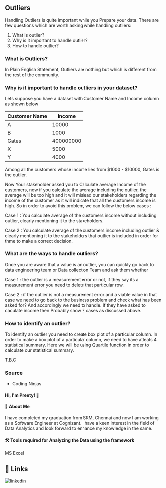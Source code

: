 ## Outliers

Handling Outliers is quite important while you Prepare your data. There are few questions which are worth asking while handling outliers:
1. What is outlier?
2. Why is it important to handle outlier?
3. How to handle outlier?

### What is Outliers?

In Plain English Statement, Outliers are nothing but which is different from the rest of the community.

### Why is it important to handle outliers in your dataset?

Lets suppose you have a dataset with Customer Name and Income column as shown below

Customer Name | Income |
--- | --- |
A | 10000 |
B | 1000 |
Gates | 400000000 |
X | 5000 |
Y | 4000 |

Among all the customers whose income lies from $1000 - $10000, Gates is the outlier.

Now Your stakeholder asked you to Calculate average Income of the customers, now if you calculate the average including the outlier, the average will be too high and it will mislead our stakeholders regarding the income of the customer as it will indicate that all the customers income is high. So in order to avoid this problem, we can follow the below cases :

Case 1 : You calculate average of the customers income without including outlier, clearly mentioning it to the stakeholders.

Case 2 : You calculate average of the customers income including outlier & clearly mentioning it to the stakeholders that outlier is included in order for thme to make a correct decision.

### What are the ways to handle outliers?

Once you are aware that a value is an outlier, you can quickly go back to data engineering team or Data collection Team and ask them whether

Case 1 : the outlier is a measurement error or not, if they say its a measurement error you need to delete that particular row.

Case 2 : if the outlier is not a measurement error and a viable value in that case we need to go back to the business problem and check what has been asked for? And accordingly we need to handle. If they have asked to caculate income then Probably show 2 cases as discussed above.


### How to identify an outlier?

To identify an outlier you need to create box plot of a particular column. In order to make a box plot of a particular column, we need to have atleats 4 statistical summary. Here we will be using Quartile function in order to calculate our statistical summary.


T.B.C




### Source

- Coding Ninjas


#### Hi, I'm Preety! 👋


#### 🚀 About Me
I have completed my graduation from SRM, Chennai and now I am working as a Software Engineer at Cognizant. I have a keen interest in the field of Data Analytics and look forward to enhance my knowledge in the same. 


#### 🛠 Tools required for Analyzing the Data using the framework
MS Excel


## 🔗 Links
[![linkedin](https://img.shields.io/badge/linkedin-0A66C2?style=for-the-badge&logo=linkedin&logoColor=white)](https://www.linkedin.com/in/preety-manna-687a73194/) 



